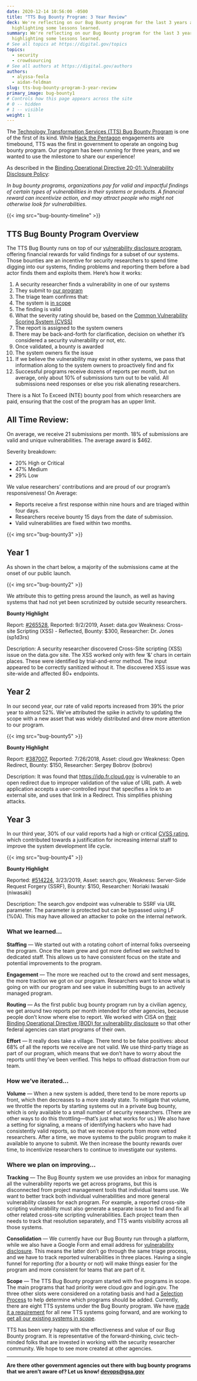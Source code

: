 ```yaml
---
date: 2020-12-14 10:56:00 -0500
title: "TTS Bug Bounty Program: 3 Year Review"
deck: We're reflecting on our Bug Bounty program for the last 3 years and
  highlighting some lessons learned.
summary: We're reflecting on our Bug Bounty program for the last 3 years and
  highlighting some lessons learned.
# See all topics at https://digital.gov/topics
topics:
  - security
  - crowdsourcing
# See all authors at https://digital.gov/authors
authors:
  - alyssa-feola
  - aidan-feldman
slug: tts-bug-bounty-program-3-year-review
primary_image: bug-bounty1
# Controls how this page appears across the site
# 0 -- hidden
# 1 -- visible
weight: 1
---
```

The [Technology Transformation Services (TTS) Bug Bounty Program](https://hackerone.com/tts) is one of the first of its kind. While [Hack the Pentagon](https://www.hackerone.com/hack-the-pentagon) engagements are timebound, TTS was the first in government to operate an ongoing bug bounty program. Our program has been running for three years, and we wanted to use the milestone to share our experience!

As described in the [Binding Operational Directive 20-01: Vulnerability Disclosure Policy](https://cyber.dhs.gov/bod/20-01/):

*In bug bounty programs, organizations pay for valid and impactful findings of certain types of vulnerabilities in their systems or products. A financial reward can incentivize action, and may attract people who might not otherwise look for vulnerabilities.*

{{< img src="bug-bounty-timeline" >}}

## TTS Bug Bounty Program Overview

The TTS Bug Bounty runs on top of our [vulnerability disclosure program](https://18f.gsa.gov/vulnerability-disclosure-policy/), offering financial rewards for valid findings for a subset of our systems. Those bounties are an incentive for security researchers to spend time digging into our systems, finding problems and reporting them before a bad actor finds them and exploits them. Here’s how it works:  
  

1.  A security researcher finds a vulnerability in one of our systems
1.  They submit to [our program](https://hackerone.com/tts)
1.  The triage team confirms that:
  1.  The system is [in scope](https://hackerone.com/tts?type=team#scope)
  2.  The finding is valid
  3.  What the severity rating should be, based on the [Common Vulnerability Scoring System (CVSS)](https://nvd.nist.gov/vuln-metrics/cvss)
1.  The report is assigned to the system owners
1.  There may be back-and-forth for clarification, decision on whether it’s considered a security vulnerability or not, etc.
1.  Once validated, a bounty is awarded
1.  The system owners fix the issue
1.  If we believe the vulnerability may exist in other systems, we pass that information along to the system owners to proactively find and fix
1.  Successful programs receive dozens of reports per month, but on average, only about 10% of submissions turn out to be valid. All submissions need responses or else you risk alienating researchers. 

There is a Not To Exceed (NTE) bounty pool from which researchers are paid, ensuring that the cost of the program has an upper limit.

## All Time Review:

On average, we receive 21 submissions per month. 18% of submissions are valid and unique vulnerabilities. The average award is $462.

Severity breakdown:

-   20% High or Critical
-   47% Medium
-   29% Low

We value researchers’ contributions and are proud of our program’s responsiveness! On Average:

-   Reports receive a first response within nine hours and are triaged within four days.
-   Researchers receive bounty 15 days from the date of submission.
-   Valid vulnerabilities are fixed within two months.

{{< img src="bug-bounty3" >}}

## Year 1

As shown in the chart below, a majority of the submissions came at the onset of our public launch.

{{< img src="bug-bounty2" >}}

We attribute this to getting press around the launch, as well as having systems that had not yet been scrutinized by outside security researchers.

**Bounty Highlight**

Report: [#265528](https://hackerone.com/reports/265528), Reported: 9/2/2019, Asset: data.gov Weakness: Cross-site Scripting (XSS) - Reflected, Bounty: $300, Researcher: Dr. Jones (sp1d3rs)

Description: A security researcher discovered Cross-Site scripting (XSS) issue on the data.gov site. The XSS worked only with few ‘&’ chars in certain places. These were identified by trial-and-error method. The input appeared to be correctly sanitized without it. The discovered XSS issue was site-wide and affected 80+ endpoints.

## Year 2

In our second year, our rate of valid reports increased from 39% the prior year to almost 52%. We’ve attributed the spike in activity to updating the scope with a new asset that was widely distributed and drew more attention to our program.

{{< img src="bug-bounty5" >}}

**Bounty Highlight**

Report: [#387007](https://hackerone.com/reports/387007), Reported: 7/26/2018, Asset: cloud.gov Weakness: Open Redirect, Bounty: $150, Researcher: Sergey Bobrov (bobrov)

Description: It was found that https://idp.fr.cloud.gov is vulnerable to an open redirect due to improper validation of the value of URL path. A web application accepts a user-controlled input that specifies a link to an external site, and uses that link in a Redirect. This simplifies phishing attacks.

## Year 3

In our third year, 30% of our valid reports had a high or critical [CVSS rating](https://nvd.nist.gov/vuln-metrics/cvss), which contributed towards a justification for increasing internal staff to improve the system development life cycle.

{{< img src="bug-bounty4" >}}

**Bounty Highlight**

Reported: [#514224](https://hackerone.com/reports/514224), 3/23/2019, Asset: search.gov, Weakness: Server-Side Request Forgery (SSRF), Bounty: $150, Researcher: Noriaki Iwasaki (niwasaki)

Description: The search.gov endpoint was vulnerable to SSRF via URL parameter. The parameter is protected but can be bypassed using LF (%0A). This may have allowed an attacker to poke on the internal network.

### What we learned…

**Staffing** &mdash; We started out with a rotating cohort of internal folks overseeing the program. Once the team grew and got more defined we switched to dedicated staff. This allows us to have consistent focus on the state and potential improvements to the program.

**Engagement** &mdash; The more we reached out to the crowd and sent messages, the more traction we got on our program. Researchers want to know what is going on with our program and see value in submitting bugs to an actively managed program.

**Routing** &mdash; As the first public bug bounty program run by a civilian agency, we get around two reports per month intended for other agencies, because people don’t know where else to report. We worked with CISA on [their Binding Operational Directive (BOD) for vulnerability disclosure](https://cyber.dhs.gov/bod/20-01/) so that other federal agencies can start programs of their own.
  
**Effort** &mdash; It really does take a village. There tend to be false positives: about 68% of all the reports we receive are not valid. We use third-party triage as part of our program, which means that we don’t have to worry about the reports until they’ve been verified. This helps to offload distraction from our team.

### How we’ve iterated…

**Volume** &mdash; When a new system is added, there tend to be more reports up front, which then decreases to a more steady state. To mitigate that volume, we throttle the reports by starting systems out in a private bug bounty, which is only available to a small number of security researchers. (There are other ways to do this throttling—that’s just what works for us.) We also have a setting for signaling, a means of identifying hackers who have had consistently valid reports, so that we receive reports from more vetted researchers. After a time, we move systems to the public program to make it available to anyone to submit. We then increase the bounty rewards over time, to incentivize researchers to continue to investigate our systems.

### Where we plan on improving…

**Tracking** &mdash; The Bug Bounty system we use provides an inbox for managing all the vulnerability reports we get across programs, but this is disconnected from project management tools that individual teams use. We want to better track both individual vulnerabilities and more general vulnerability classes for each program. For example, a reported cross-site scripting vulnerability must also generate a separate issue to find and fix all other related cross-site scripting vulnerabilities. Each project team then needs to track that resolution separately, and TTS wants visibility across all those systems.

**Consolidation** &mdash; We currently have our Bug Bounty run through a platform, while we also have a Google Form and email address for [vulnerability disclosure](https://18f.gsa.gov/vulnerability-disclosure-policy/#reporting-a-vulnerability). This means the latter don’t go through the same triage process, and we have to track reported vulnerabilities in three places. Having a single funnel for reporting (for a bounty or not) will make things easier for the program and more consistent for teams that are part of it.

**Scope**  &mdash; The TTS Bug Bounty program started with five programs in scope. The main programs that had priority were cloud.gov and login.gov. The three other slots were considered on a rotating basis and had a [Selection Process](https://github.com/18F/bug-bounty/blob/master/selection-process.md) to help determine which programs should be added. Currently, there are eight TTS systems under the Bug Bounty program.  We have [made it a requirement](https://github.com/18F/tts-tech-portfolio/issues/new?assignees=&labels=ATO&template=ato.md&title=ATO+for+%5Bsystem%5D+-+due+%5Bdate%5D) for all new TTS systems going forward, and are working to [get all our existing systems in scope](https://github.com/18F/bug-bounty/issues/34).

TTS has been very happy with the effectiveness and value of our Bug Bounty program. It is representative of the forward-thinking, civic tech-minded folks that are invested in working with the security researcher community. We hope to see more created at other agencies.

---
**Are there other government agencies out there with bug bounty programs that we aren’t aware of? Let us know! [devops@gsa.gov](mailto:devops@gsa.gov)**
